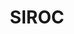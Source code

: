 ---
title: SIROC
layout: servicio
icono: bi-file-earmark-text
descripcion: >
  Brindamos asesoría y gestión integral para el cumplimiento de las
  normativas del SIROC, asegurando que tu empresa cumpla con los
  requisitos legales en sus proyectos de construcción.
caracteristicas:
  - Registro y actualización de proyectos en el SIROC
  - Cumplimiento de normativas laborales y fiscales
  - Gestión de documentación y trámites requeridos
  - Asesoría en auditorías y requerimientos relacionados
  - Capacitación en obligaciones del SIROC
imagen: /assets/img/services.jpg
parrafo1: >
  Nuestro servicio de SIROC está diseñado para garantizar que tus
  proyectos de construcción cumplan con las normativas vigentes,
  evitando sanciones y retrasos.
parrafo2: >
  Contamos con un equipo de expertos que te acompañará en cada etapa del
  proceso de registro y cumplimiento de las obligaciones del SIROC.
parrafo3: >
  Confía en nosotros para mantener tus proyectos en regla y asegurar su
  éxito dentro del marco legal establecido.
---